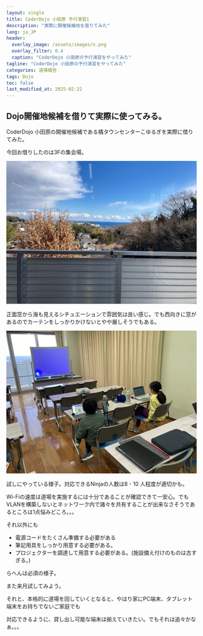 ```yaml
---
layout: single
title: CoderDojo 小田原 予行演習1
description: "実際に開催候補地を借りてみた"
lang: ja_JP
header:
  overlay_image: /assets/images/x.png
  overlay_filter: 0.4
  caption: "CoderDojo 小田原の予行演習をやってみた"
tagline: "CoderDojo 小田原の予行演習をやってみた"
categories: 道場報告
tags: Dojo
toc: false
last_modified_at: 2025-02-22
---
```


 ## Dojo開催地候補を借りて実際に使ってみる。

CoderDojo 小田原の開催地候補である橘タウンセンターこゆるぎを実際に借りてみた。  

今回お借りしたのは3Fの集会場。

<img src="./imgs/CoderDojo_prepra1/1.jpg" style="zoom:67%;" />



正面窓から海も見えるシチュエーションで雰囲気は良い感じ。でも西向きに窓があるのでカーテンをしっかりかけないとやや厳しそうでもある。



<img src="./imgs/CoderDojo_prepra1/2.jpg" style="zoom:67%;" />

試しにやっている様子。対応できるNinjaの人数は8 - 10 人程度が適切かも。  

Wi-Fiの速度は道場を実施するには十分であることが確認できて一安心。でもVLANを構築しないとネットワーク内で諸々を共有することが出来なさそうであるところは1点悩みどころ。。。  

  

それ以外にも  

- 電源コードをたくさん準備する必要がある
- 筆記用具をしっかり用意する必要がある。
- プロジェクターを調達して用意する必要がある。(施設備え付けのものは古すぎる。)

らへんは必須の様子。

また来月試してみよう。  

  

それと、本格的に道場を回していくとなると、やはり家にPC端末、タブレット端末をお持ちでないご家庭でも  

対応できるように、貸し出し可能な端末は揃えていきたい。でもそれは追々かなぁ。。。
